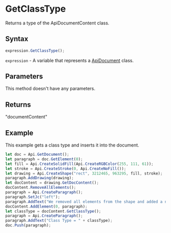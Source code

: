 # GetClassType

Returns a type of the ApiDocumentContent class.

## Syntax

```javascript
expression.GetClassType();
```

`expression` - A variable that represents a [ApiDocument](../ApiDocument.md) class.

## Parameters

This method doesn't have any parameters.

## Returns

"documentContent"

## Example

This example gets a class type and inserts it into the document.

```javascript editor-docx
let doc = Api.GetDocument();
let paragraph = doc.GetElement(0);
let fill = Api.CreateSolidFill(Api.CreateRGBColor(255, 111, 61));
let stroke = Api.CreateStroke(0, Api.CreateNoFill());
let drawing = Api.CreateShape("rect", 3212465, 963295, fill, stroke);
paragraph.AddDrawing(drawing);
let docContent = drawing.GetDocContent();
docContent.RemoveAllElements();
paragraph = Api.CreateParagraph();
paragraph.SetJc("left");
paragraph.AddText("We removed all elements from the shape and added a new paragraph inside it.");
docContent.AddElement(0, paragraph);
let classType = docContent.GetClassType();
paragraph = Api.CreateParagraph();
paragraph.AddText("Class Type = " + classType);
doc.Push(paragraph);
```
